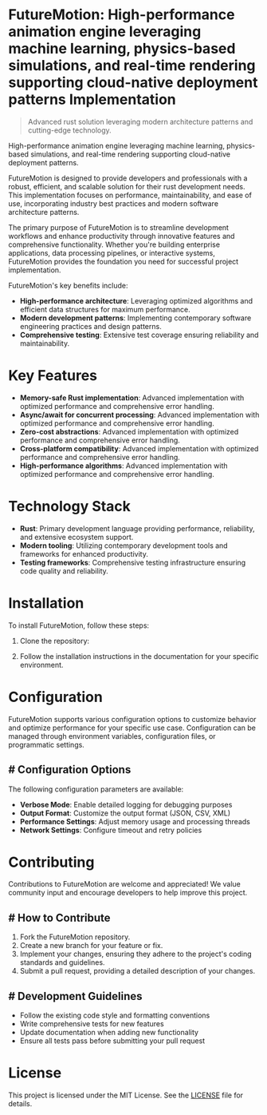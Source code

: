 <!-- fallback_FutureMotion_20250727041638_67655 -->

# FutureMotion: High-performance animation engine leveraging machine learning, physics-based simulations, and real-time rendering supporting cloud-native deployment patterns Implementation
> Advanced rust solution leveraging modern architecture patterns and cutting-edge technology.

High-performance animation engine leveraging machine learning, physics-based simulations, and real-time rendering supporting cloud-native deployment patterns.

FutureMotion is designed to provide developers and professionals with a robust, efficient, and scalable solution for their rust development needs. This implementation focuses on performance, maintainability, and ease of use, incorporating industry best practices and modern software architecture patterns.

The primary purpose of FutureMotion is to streamline development workflows and enhance productivity through innovative features and comprehensive functionality. Whether you're building enterprise applications, data processing pipelines, or interactive systems, FutureMotion provides the foundation you need for successful project implementation.

FutureMotion's key benefits include:

* **High-performance architecture**: Leveraging optimized algorithms and efficient data structures for maximum performance.
* **Modern development patterns**: Implementing contemporary software engineering practices and design patterns.
* **Comprehensive testing**: Extensive test coverage ensuring reliability and maintainability.

# Key Features

* **Memory-safe Rust implementation**: Advanced implementation with optimized performance and comprehensive error handling.
* **Async/await for concurrent processing**: Advanced implementation with optimized performance and comprehensive error handling.
* **Zero-cost abstractions**: Advanced implementation with optimized performance and comprehensive error handling.
* **Cross-platform compatibility**: Advanced implementation with optimized performance and comprehensive error handling.
* **High-performance algorithms**: Advanced implementation with optimized performance and comprehensive error handling.

# Technology Stack

* **Rust**: Primary development language providing performance, reliability, and extensive ecosystem support.
* **Modern tooling**: Utilizing contemporary development tools and frameworks for enhanced productivity.
* **Testing frameworks**: Comprehensive testing infrastructure ensuring code quality and reliability.

# Installation

To install FutureMotion, follow these steps:

1. Clone the repository:


2. Follow the installation instructions in the documentation for your specific environment.

# Configuration

FutureMotion supports various configuration options to customize behavior and optimize performance for your specific use case. Configuration can be managed through environment variables, configuration files, or programmatic settings.

## # Configuration Options

The following configuration parameters are available:

* **Verbose Mode**: Enable detailed logging for debugging purposes
* **Output Format**: Customize the output format (JSON, CSV, XML)
* **Performance Settings**: Adjust memory usage and processing threads
* **Network Settings**: Configure timeout and retry policies

# Contributing

Contributions to FutureMotion are welcome and appreciated! We value community input and encourage developers to help improve this project.

## # How to Contribute

1. Fork the FutureMotion repository.
2. Create a new branch for your feature or fix.
3. Implement your changes, ensuring they adhere to the project's coding standards and guidelines.
4. Submit a pull request, providing a detailed description of your changes.

## # Development Guidelines

* Follow the existing code style and formatting conventions
* Write comprehensive tests for new features
* Update documentation when adding new functionality
* Ensure all tests pass before submitting your pull request

# License

This project is licensed under the MIT License. See the [LICENSE](https://github.com/marcmotta/FutureMotion/blob/main/LICENSE) file for details.
